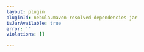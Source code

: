 ```yaml
---
layout: plugin
pluginId: nebula.maven-resolved-dependencies-jar
isJarAvailable: true
error: ''
violations: []

---
```

